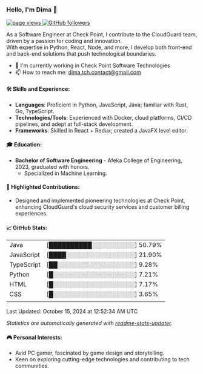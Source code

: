 ### Hello, I'm Dima 👋
<p align="left">
  <a href="https://github.com/DimaTc/DimaTc">
    <img src="https://komarev.com/ghpvc/?username=DimaTc" alt="page views" />
  </a>
  <a href="https://github.com/MacroPower?tab=followers">
    <img alt="GitHub followers" src="https://img.shields.io/github/followers/DimaTc?style=flat&logo=github">
  </a>
</p>

As a Software Engineer at Check Point, I contribute to the CloudGuard team, driven by a passion for coding and innovation.  
With expertise in Python, React, Node, and more, I develop both front-end and back-end solutions that push technological boundaries.

* 🏫 I'm currently working in Check Point Software Technologies
* 📫 How to reach me: dima.tch.contact@gmail.com

#### 🛠️ Skills and Experience:
- **Languages**: Proficient in Python, JavaScript, Java; familiar with Rust, Go, TypeScript.
- **Technologies/Tools**: Experienced with Docker, cloud platforms, CI/CD pipelines, and adept at full-stack development.
- **Frameworks**: Skilled in React + Redux; created a JavaFX level editor.

#### 🎓 Education:
- **Bachelor of Software Engineering** - Afeka College of Engineering, 2023, graduated with honors.
  - Specialized in Machine Learning.

#### 🚀 Highlighted Contributions:
- Designed and implemented pioneering technologies at Check Point, enhancing CloudGuard's cloud security services and customer billing experiences. 

#### 📈 GitHub Stats:
<!-- LANGS:START -->
|||
|---|---|
| Java | [██████████░░░░░░░░░░] 50.79% |
| JavaScript | [████░░░░░░░░░░░░░░░░] 21.90% |
| TypeScript | [██░░░░░░░░░░░░░░░░░░] 9.28% |
| Python | [█░░░░░░░░░░░░░░░░░░░] 7.21% |
| HTML | [█░░░░░░░░░░░░░░░░░░░] 7.17% |
| CSS | [█░░░░░░░░░░░░░░░░░░░] 3.65% |
|||
<!-- LANGS:END -->
<!-- DATE:START -->Last Updated: October 15, 2024 at 12:52:34 AM UTC
<!-- DATE:END -->
*Statistics are automatically generated with [readme-stats-updater](https://github.com/marketplace/actions/readme-stats-updater).*

#### 🎮 Personal Interests:
- Avid PC gamer, fascinated by game design and storytelling.
- Keen on exploring cutting-edge technologies and contributing to tech communities.

